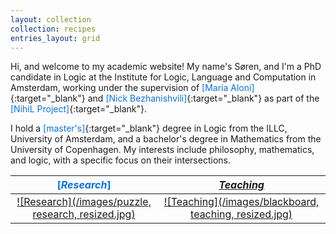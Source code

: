 ```yaml
---
layout: collection
collection: recipes
entries_layout: grid
---
```


Hi, and welcome to my academic website! My name's Søren, and I'm a PhD candidate in Logic at the Institute for Logic, Language and Computation in Amsterdam, working under the supervision of <a href="https://www.marialoni.org/" style="color: #0a71e0; text-decoration: none;">[Maria Aloni]</a>{:target="_blank"} and <a href="https://staff.fnwi.uva.nl/n.bezhanishvili/" style="color: #0a71e0; text-decoration: none;">[Nick Bezhanishvili]</a>{:target="_blank"} as part of the <a href="https://projects.illc.uva.nl/nihil/" style="color: #0a71e0; text-decoration: none;">[NihiL Project]</a>{:target="_blank"}.

I hold a <a href="https://eprints.illc.uva.nl/id/eprint/2226/" style="color: #0a71e0; text-decoration: none;">[master's]</a>{:target="_blank"} degree in Logic from the ILLC, University of Amsterdam, and a bachelor's degree in Mathematics from the University of Copenhagen. 
My interests include philosophy, mathematics, and logic, with a specific focus on their intersections. <!-- Currently, I am particularly interested in understanding how logics relate. -->

| <a href="https://knudstorp.github.io/research/" style="color: #0a71e0; text-decoration: none;">[*Research*]</a> | [*Teaching*](https://knudstorp.github.io/teaching/) |
| :---: | :---: |
| [![Research](/images/puzzle, research, resized.jpg)](https://knudstorp.github.io/research/) | [![Teaching](/images/blackboard, teaching, resized.jpg)](https://knudstorp.github.io/teaching/) |
